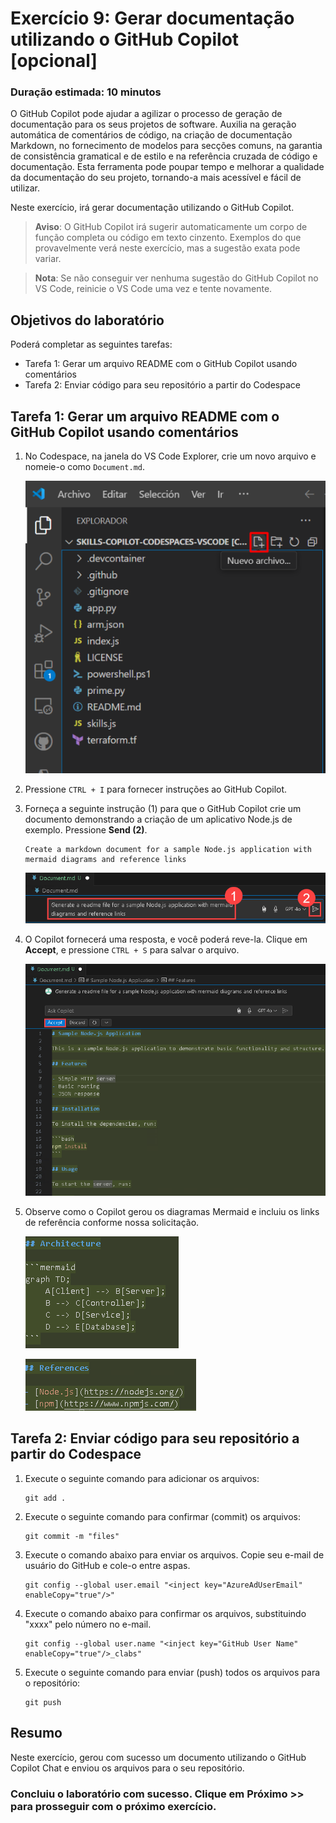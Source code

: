 # Exercício 9: Gerar documentação utilizando o GitHub Copilot [opcional]

### Duração estimada: 10 minutos

O GitHub Copilot pode ajudar a agilizar o processo de geração de documentação para os seus projetos de software. Auxilia na geração automática de comentários de código, na criação de documentação Markdown, no fornecimento de modelos para secções comuns, na garantia de consistência gramatical e de estilo e na referência cruzada de código e documentação. Esta ferramenta pode poupar tempo e melhorar a qualidade da documentação do seu projeto, tornando-a mais acessível e fácil de utilizar.

Neste exercício, irá gerar documentação utilizando o GitHub Copilot.

>**Aviso**: O GitHub Copilot irá sugerir automaticamente um corpo de função completa ou código em texto cinzento. Exemplos do que provavelmente verá neste exercício, mas a sugestão exata pode variar.

>**Nota**: Se não conseguir ver nenhuma sugestão do GitHub Copilot no VS Code, reinicie o VS Code uma vez e tente novamente.


## Objetivos do laboratório

Poderá completar as seguintes tarefas:

- Tarefa 1: Gerar um arquivo README com o GitHub Copilot usando comentários
- Tarefa 2: Enviar código para seu repositório a partir do Codespace

## Tarefa 1: Gerar um arquivo README com o GitHub Copilot usando comentários

1. No Codespace, na janela do VS Code Explorer, crie um novo arquivo e nomeie-o como `Document.md`.

    ![](../../media/chat-code-new.png)

1. Pressione `CTRL + I` para fornecer instruções ao GitHub Copilot.

1. Forneça a seguinte instrução (1) para que o GitHub Copilot crie um documento demonstrando a criação de um aplicativo Node.js de exemplo. Pressione **Send (2)**.

    ```
    Create a markdown document for a sample Node.js application with mermaid diagrams and reference links
    ```

    ![](../../media/hub20.png)

1.  O Copilot fornecerá uma resposta, e você poderá reve-la. Clique em **Accept**, e pressione `CTRL + S` para salvar o arquivo.

    ![](../../media/hub21.png)

1.  Observe como o Copilot gerou os diagramas Mermaid e incluiu os links de referência conforme nossa solicitação.

    ![](../../media/hub22.png)
    
    ![](../../media/hub23.png)


## Tarefa 2: Enviar código para seu repositório a partir do Codespace

1. Execute o seguinte comando para adicionar os arquivos:

    ```
    git add .
    ```
1. Execute o seguinte comando para confirmar (commit) os arquivos:

    ```
    git commit -m "files"
    ```
    
1. Execute o comando abaixo para enviar os arquivos. Copie seu e-mail de usuário do GitHub e cole-o entre aspas.

   ```
   git config --global user.email "<inject key="AzureAdUserEmail" enableCopy="true"/>"
   ```

1. Execute o comando abaixo para confirmar os arquivos, substituindo "xxxx" pelo número no e-mail.

   ```
   git config --global user.name "<inject key="GitHub User Name" enableCopy="true"/>_clabs"
   ```

1. Execute o seguinte comando para enviar (push) todos os arquivos para o repositório:

    ```
    git push
    ```

## Resumo

Neste exercício, gerou com sucesso um documento utilizando o GitHub Copilot Chat e enviou os arquivos para o seu repositório.

### Concluiu o laboratório com sucesso. Clique em **Próximo >>** para prosseguir com o próximo exercício.